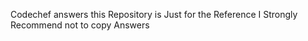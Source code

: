 Codechef answers
this Repository is Just for the Reference
I Strongly Recommend not to copy Answers
